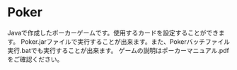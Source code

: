 # Poker
Javaで作成したポーカーゲームです。使用するカードを設定することができます。
Poker.jarファイルで実行することが出来ます。また、Pokerバッチファイル実行.batでも実行することが出来ます。
ゲームの説明はポーカーマニュアル.pdfをご確認ください。
